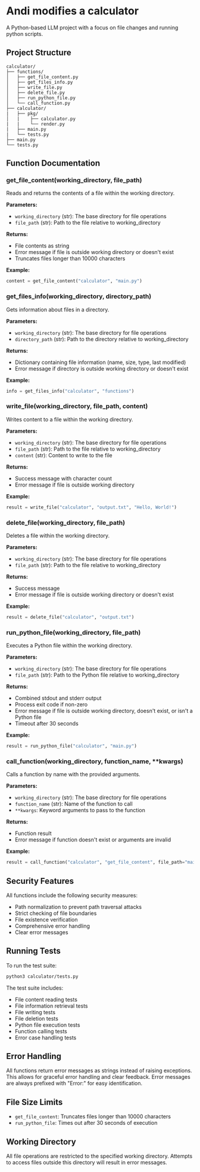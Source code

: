 # Andi modifies a calculator

A Python-based LLM project with a focus on file changes and running python scripts.

## Project Structure

```
calculator/
├── functions/
│   ├── get_file_content.py
│   ├── get_files_info.py
│   ├── write_file.py
│   ├── delete_file.py
│   ├── run_python_file.py
│   └── call_function.py
├── calculator/
|   ├── pkg/
│   |    ├── calculator.py
|   |    └── render.py
|   ├── main.py
|   └── tests.py
├── main.py
└── tests.py
```

## Function Documentation

### get_file_content(working_directory, file_path)
Reads and returns the contents of a file within the working directory.

**Parameters:**
- `working_directory` (str): The base directory for file operations
- `file_path` (str): Path to the file relative to working_directory

**Returns:**
- File contents as string
- Error message if file is outside working directory or doesn't exist
- Truncates files longer than 10000 characters

**Example:**
```python
content = get_file_content("calculator", "main.py")
```

### get_files_info(working_directory, directory_path)
Gets information about files in a directory.

**Parameters:**
- `working_directory` (str): The base directory for file operations
- `directory_path` (str): Path to the directory relative to working_directory

**Returns:**
- Dictionary containing file information (name, size, type, last modified)
- Error message if directory is outside working directory or doesn't exist

**Example:**
```python
info = get_files_info("calculator", "functions")
```

### write_file(working_directory, file_path, content)
Writes content to a file within the working directory.

**Parameters:**
- `working_directory` (str): The base directory for file operations
- `file_path` (str): Path to the file relative to working_directory
- `content` (str): Content to write to the file

**Returns:**
- Success message with character count
- Error message if file is outside working directory

**Example:**
```python
result = write_file("calculator", "output.txt", "Hello, World!")
```

### delete_file(working_directory, file_path)
Deletes a file within the working directory.

**Parameters:**
- `working_directory` (str): The base directory for file operations
- `file_path` (str): Path to the file relative to working_directory

**Returns:**
- Success message
- Error message if file is outside working directory or doesn't exist

**Example:**
```python
result = delete_file("calculator", "output.txt")
```

### run_python_file(working_directory, file_path)
Executes a Python file within the working directory.

**Parameters:**
- `working_directory` (str): The base directory for file operations
- `file_path` (str): Path to the Python file relative to working_directory

**Returns:**
- Combined stdout and stderr output
- Process exit code if non-zero
- Error message if file is outside working directory, doesn't exist, or isn't a Python file
- Timeout after 30 seconds

**Example:**
```python
result = run_python_file("calculator", "main.py")
```

### call_function(working_directory, function_name, **kwargs)
Calls a function by name with the provided arguments.

**Parameters:**
- `working_directory` (str): The base directory for file operations
- `function_name` (str): Name of the function to call
- `**kwargs`: Keyword arguments to pass to the function

**Returns:**
- Function result
- Error message if function doesn't exist or arguments are invalid

**Example:**
```python
result = call_function("calculator", "get_file_content", file_path="main.py")
```

## Security Features

All functions include the following security measures:
- Path normalization to prevent path traversal attacks
- Strict checking of file boundaries
- File existence verification
- Comprehensive error handling
- Clear error messages

## Running Tests

To run the test suite:
```bash
python3 calculator/tests.py
```

The test suite includes:
- File content reading tests
- File information retrieval tests
- File writing tests
- File deletion tests
- Python file execution tests
- Function calling tests
- Error case handling tests

## Error Handling

All functions return error messages as strings instead of raising exceptions. This allows for graceful error handling and clear feedback. Error messages are always prefixed with "Error:" for easy identification.

## File Size Limits

- `get_file_content`: Truncates files longer than 10000 characters
- `run_python_file`: Times out after 30 seconds of execution

## Working Directory

All file operations are restricted to the specified working directory. Attempts to access files outside this directory will result in error messages.
